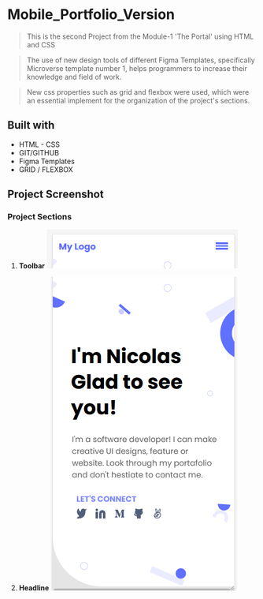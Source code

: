 # Mobile_Portfolio_Version

>This is the second Project from the Module-1 'The Portal' using HTML and CSS

>The use of new design tools of different Figma Templates, specifically Microverse template number 1, helps programmers to increase their knowledge and field of work.

>New css properties such as grid and flexbox were used, which were an essential implement for the organization of the project's sections.

## Built with

* HTML - CSS
* GIT/GITHUB
* Figma Templates
* GRID / FLEXBOX

## Project Screenshot

### Project Sections

1. **Toolbar**
![Screenshot](./src/project_toolbar.PNG)

2. **Headline**
![Screenshot](./src/project_headline.PNG)